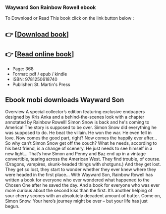 ### Wayward Son Rainbow Rowell ebook

To Download or Read This book click on the link button below :

## 👉  [**[Download book](http://get-pdfs.com/download.php?group=book&from=github.com&id=550617&lnk=1064 "Download book")**]

## 👉  [**[Read online book](http://get-pdfs.com/download.php?group=book&from=github.com&id=550617&lnk=1064 "Read online book")**]


* Page: 368
* Format: pdf / epub / kindle
* ISBN: 9781250618740
* Publisher: St. Martin&#039;s Press



## Ebook mobi downloads Wayward Son


Overview
A special collector’s edition featuring exclusive endpapers designed by Kris Anka and a behind-the-scenes look with a chapter annotated by Rainbow Rowell! Simon Snow is back and he&#039;s coming to America! The story is supposed to be over. Simon Snow did everything he was supposed to do. He beat the villain. He won the war. He even fell in love. Now comes the good part, right? Now comes the happily ever after… So why can’t Simon Snow get off the couch? What he needs, according to his best friend, is a change of scenery. He just needs to see himself in a new light… That’s how Simon and Penny and Baz end up in a vintage convertible, tearing across the American West. They find trouble, of course. (Dragons, vampires, skunk-headed things with shotguns.) And they get lost. They get so lost, they start to wonder whether they ever knew where they were headed in the first place… With Wayward Son, Rainbow Rowell has written a book for everyone who ever wondered what happened to the Chosen One after he saved the day. And a book for everyone who was ever more curious about the second kiss than the first. It’s another helping of sour cherry scones with an absolutely decadent amount of butter. Come on, Simon Snow. Your hero’s journey might be over – but your life has just begun.



